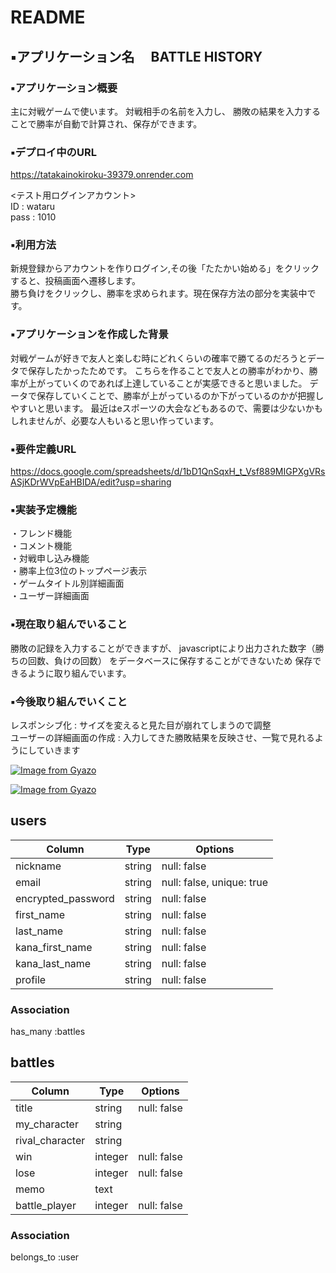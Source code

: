 # README

## ▪️アプリケーション名　  BATTLE HISTORY  
  

### ▪️アプリケーション概要
主に対戦ゲームで使います。
対戦相手の名前を入力し、
勝敗の結果を入力することで勝率が自動で計算され、保存ができます。


### ▪️デプロイ中のURL
https://tatakainokiroku-39379.onrender.com  
  
<テスト用ログインアカウント>  
ID : wataru  
pass : 1010

### ▪️利用方法
新規登録からアカウントを作りログイン,その後「たたかい始める」をクリックすると、投稿画面へ遷移します。  
勝ち負けをクリックし、勝率を求められます。現在保存方法の部分を実装中です。

### ▪️アプリケーションを作成した背景
対戦ゲームが好きで友人と楽しむ時にどれくらいの確率で勝てるのだろうとデータで保存したかったためです。
こちらを作ることで友人との勝率がわかり、勝率が上がっていくのであれば上達していることが実感できると思いました。
データで保存していくことで、勝率が上がっているのか下がっているのかが把握しやすいと思います。
最近はeスポーツの大会などもあるので、需要は少ないかもしれませんが、必要な人もいると思い作っています。

### ▪️要件定義URL
https://docs.google.com/spreadsheets/d/1bD1QnSqxH_t_Vsf889MIGPXgVRsASjKDrWVpEaHBIDA/edit?usp=sharing

### ▪️実装予定機能
・フレンド機能  
・コメント機能  
・対戦申し込み機能  
・勝率上位3位のトップページ表示  
・ゲームタイトル別詳細画面  
・ユーザー詳細画面

### ▪️現在取り組んでいること
勝敗の記録を入力することができますが、
javascriptにより出力された数字（勝ちの回数、負けの回数）
をデータベースに保存することができないため
保存できるように取り組んでいます。

### ▪️今後取り組んでいくこと
レスポンシブ化 : サイズを変えると見た目が崩れてしまうので調整  
ユーザーの詳細画面の作成 : 入力してきた勝敗結果を反映させ、一覧で見れるようにしていきます




[![Image from Gyazo](https://i.gyazo.com/941a81cfef5b11c536e6bb6d47893fbc.png)](https://gyazo.com/941a81cfef5b11c536e6bb6d47893fbc)

[![Image from Gyazo](https://i.gyazo.com/955800cda35509fb041a1e258a1468be.png)](https://gyazo.com/955800cda35509fb041a1e258a1468be)

## users
|Column              |Type    |Options                   |
|--------------------|--------|--------------------------|
|nickname            |string  |null: false               |
|email               |string  |null: false, unique: true |
|encrypted_password  |string  |null: false               |
|first_name          |string  |null: false               |
|last_name           |string  |null: false               |
|kana_first_name     |string  |null: false               |
|kana_last_name      |string  |null: false               |
|profile             |string  |null: false               |

### Association
has_many :battles



## battles
|Column             |Type       |Options                        |
|-------------------|-----------|-------------------------------|
|title              |string     |null: false                    |
|my_character       |string     |                               |
|rival_character    |string     |                               |
|win                |integer    |null: false                    |
|lose               |integer    |null: false                    |
|memo               |text       |                               |
|battle_player      |integer    |null: false                    |

### Association
belongs_to :user



